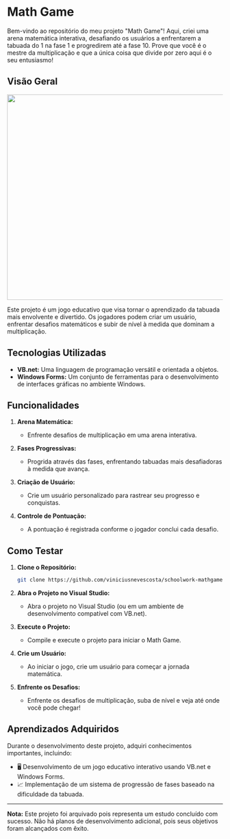 # Math Game

Bem-vindo ao repositório do meu projeto "Math Game"! Aqui, criei uma arena matemática interativa, desafiando os usuários a enfrentarem a tabuada do 1 na fase 1 e progredirem até a fase 10. Prove que você é o mestre da multiplicação e que a única coisa que divide por zero aqui é o seu entusiasmo!

## Visão Geral

<p align="center">
  <img width="800" height="480" src="assets/to_readme/mathgame_git.gif"
</p>

Este projeto é um jogo educativo que visa tornar o aprendizado da tabuada mais envolvente e divertido. Os jogadores podem criar um usuário, enfrentar desafios matemáticos e subir de nível à medida que dominam a multiplicação.

## Tecnologias Utilizadas

- **VB.net:** Uma linguagem de programação versátil e orientada a objetos.
- **Windows Forms:** Um conjunto de ferramentas para o desenvolvimento de interfaces gráficas no ambiente Windows.

## Funcionalidades

1. **Arena Matemática:**
   - Enfrente desafios de multiplicação em uma arena interativa.

2. **Fases Progressivas:**
   - Progrida através das fases, enfrentando tabuadas mais desafiadoras à medida que avança.

3. **Criação de Usuário:**
   - Crie um usuário personalizado para rastrear seu progresso e conquistas.

4. **Controle de Pontuação:**
   - A pontuação é registrada conforme o jogador conclui cada desafio.

## Como Testar

1. **Clone o Repositório:**
   ```bash
   git clone https://github.com/viniciusnevescosta/schoolwork-mathgame.git
   ```

2. **Abra o Projeto no Visual Studio:**
   - Abra o projeto no Visual Studio (ou em um ambiente de desenvolvimento compatível com VB.net).

3. **Execute o Projeto:**
   - Compile e execute o projeto para iniciar o Math Game.

4. **Crie um Usuário:**
   - Ao iniciar o jogo, crie um usuário para começar a jornada matemática.

5. **Enfrente os Desafios:**
   - Enfrente os desafios de multiplicação, suba de nível e veja até onde você pode chegar!

## Aprendizados Adquiridos

Durante o desenvolvimento deste projeto, adquiri conhecimentos importantes, incluindo:

- 🖥 Desenvolvimento de um jogo educativo interativo usando VB.net e Windows Forms.
- 📈 Implementação de um sistema de progressão de fases baseado na dificuldade da tabuada.

---

**Nota:** Este projeto foi arquivado pois representa um estudo concluído com sucesso. Não há planos de desenvolvimento adicional, pois seus objetivos foram alcançados com êxito.
